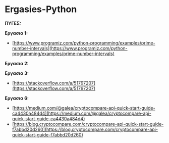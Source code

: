# Ergasies-Python

**ΠΥΓΕΣ:**

**Εργασια 1:**

* [https://www.programiz.com/python-programming/examples/prime-number-intervals](https://www.programiz.com/python-programming/examples/prime-number-intervals) 

**Εργασια 2:**


**Εργασια 3:**

* [https://stackoverflow.com/a/51797207](https://stackoverflow.com/a/51797207) 

**Εργασια 6:**
* [https://medium.com/@galea/cryptocompare-api-quick-start-guide-ca4430a484d4](https://medium.com/@galea/cryptocompare-api-quick-start-guide-ca4430a484d4)
* [https://blog.cryptocompare.com/cryptocompare-api-quick-start-guide-f7abbd20d260](https://blog.cryptocompare.com/cryptocompare-api-quick-start-guide-f7abbd20d260)
